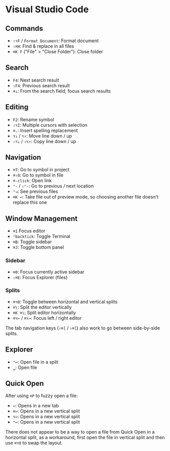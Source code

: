 # Visual Studio Code

## Commands

- `⇧⌥F` / `Format Document`: Format document
- `⇧⌘H`: Find & replace in all files
- `⌘K F` ("File" > "Close Folder"): Close folder

## Search

- `F4`: Next search result
- `⇧F4`: Previous search result
- `⌘↓`: From the search field, focus search results

## Editing

- `F2`: Rename symbol
- `⇧⌥I`: Multiple cursors with selection
- `⌘.`: Insert spelling replacement
- `⌥↓` / `⌥↑`: Move line down / up
- `⇧⌥↓` / `⇧⌥↑`: Copy line down / up

## Navigation

- `⌘T`: Go to symbol in project
- `⌘⇧O`: Go to symbol in file
- `⌘-click`: Open link
- `⌃-` / `⇧⌃-`: Go to previous / next location
- `⌃⇥`: See previous files
- `⌘K ↩`: Take file out of preview mode, so choosing another file doesn't replace this one

## Window Management

- `⌘1` Focus editor
- `⌃backtick`: Toggle Terminal
- `⌘B`: Toggle sidebar
- `⌘J`: Toggle bottom panel

### Sidebar

- `⌘0`: Focus currently active sidebar
- `⇧⌘E`: Focus Explorer (files)

### Splits

- `⌘⌥0`: Toggle between horizontal and vertical splits
- `⌘\`: Split the editor vertically
- `⌘K ⌘\`: Split editor horizontally
- `⌘⌥←` / `⌘⌥→`: Focus left / right editor

The tab navigation keys (`⇧⌘[` / `⇧⌘]`) also work to go between side-by-side splits.

## Explorer

- `⌃↩`: Open file in a split
- `␣`: Open file

## Quick Open

After using `⌘P` to fuzzy open a file:

- `↩`: Opens in a new tab
- `⌘↩`: Opens in a new vertical split
- `⌥↩`: Opens in a new vertical split
- `⌃↩`: Opens in a new vertical split

There does not appear to be a way to open a file from Quick Open in a horizontal split, as a workaround, first open the file in vertical split and then use `⌘⌥0` to swap the layout.
